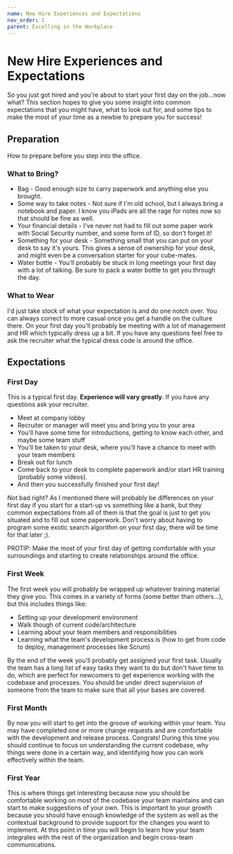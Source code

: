 ```yaml
---
name: New Hire Experiences and Expectations
nav_order: 1
parent: Excelling in the Workplace
---
```


# New Hire Experiences and Expectations

So you just got hired and you're about to start your first day on the job...now what? This section hopes to give you some insight into common expectations that you might have, what to look out for, and some tips to make the most of your time as a newbie to prepare you for success!

## Preparation

How to prepare before you step into the office.

### What to Bring?

* Bag - Good enough size to carry paperwork and anything else you brought.
* Some way to take notes - Not sure if I'm old school, but I always bring a notebook and paper. I know you iPads are all the rage for notes now so that should be fine as well.
* Your financial details - I've never not had to fill out some paper work with Social Security number, and some form of ID, so don't forget it!
* Something for your desk - Something small that you can put on your desk to say it's yours. This gives a sense of ownership for your desk, and might even be a conversation starter for your cube-mates.
* Water bottle - You'll probably be stuck in long meetings your first day with a lot of talking. Be sure to pack a water bottle to get you through the day.

### What to Wear

I'd just take stock of what your expectation is and do one notch over. You can always correct to more casual once you get a handle on the culture there. On your first day you'll probably be meeting with a lot of management and HR which typically dress up a bit. If you have any questions feel free to ask the recruiter what the typical dress code is around the office.

## Expectations

### First Day

This is a typical first day. __Experience will vary greatly__. If you have any questions ask your recruiter.

* Meet at company lobby
* Recruiter or manager will meet you and bring you to your area
* You'll have some time for introductions, getting to know each other, and maybe some team stuff
* You'll be taken to your desk, where you'll have a chance to meet with your team members
* Break out for lunch
* Come back to your desk to complete paperwork and/or start HR training (probably some videos).
* And then you successfully finished your first day!

Not bad right? As I mentioned there will probably be differences on your first day if you start for a start-up vs something like a bank, but they common expectations from all of them is that the goal is just to get you situated and to fill out some paperwork. Don't worry about having to program some exotic search algorithm on your first day, there will be time for that later ;).

PROTIP: Make the most of your first day of getting comfortable with your surroundings and starting to create relationships around the office.

### First Week

The first week you will probably be wrapped up whatever training material they give you. This comes in a variety of forms (some better than others...), but this includes things like:

* Setting up your development environment
* Walk though of current code/architecture
* Learning about your team members and responsibilities
* Learning what the team's development process is (how to get from code to deploy, management processes like Scrum)

By the end of the week you'll probably get assigned your first task. Usually the team has a long list of easy tasks they want to do but don't have time to do, which are perfect for newcomers to get experience working with the codebase and processes. You should be under direct supervision of someone from the team to make sure that all your bases are covered.

### First Month

By now you will start to get into the groove of working within your team. You may have completed one or more change requests and are comfortable with the development and release process. Congrats! During this time you should continue to focus on understanding the current codebase, why things were done in a certain way, and identifying how you can work effectively within the team.

### First Year

This is where things get interesting because now you should be comfortable working on most of the codebase your team maintains and can start to make suggestions of your own. This is important to your growth because you should have enough knowledge of the system as well as the contextual background to provide support for the changes you want to implement. At this point in time you will begin to learn how your team integrates with the rest of the organization and begin cross-team communications.
